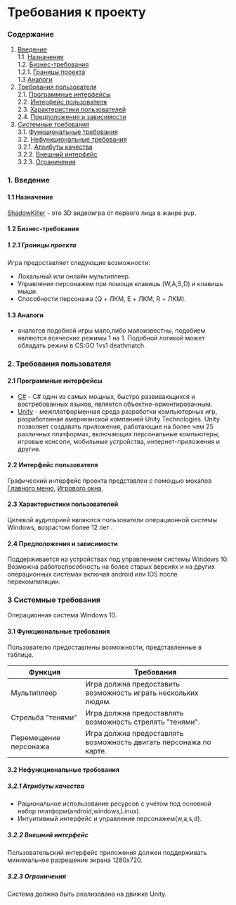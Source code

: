 # Требования к проекту
### Содержание
1. [Введение](#1) <br>
  1.1. [Назначение](#1.1) <br>
  1.2. [Бизнес-требования](#1.2) <br>
      1.2.1. [Границы проекта](#1.2.1) <br>
  1.3 [Аналоги](#1.3) <br>
2. [Требования пользователя](#2) <br>
  2.1. [Программные интерфейсы](#2.1) <br>
  2.2. [Интерфейс пользователя](#2.2) <br>
  2.3. [Характеристики пользователей](#2.3) <br>
  2.4. [Предположения и зависимости](#2.4) <br>
3. [Системные требования](#3.) <br>
  3.1. [Функциональные требования](#3.1) <br>
  3.2. [Нефункциональные требования](#3.2) <br>
     3.2.1. [Атрибуты качества](#3.2.1) <br>
     3.2.2. [Внешний интерфейс](#3.2.2) <br>
     3.2.3. [Ограничения](#3.2.3) <br>

### 1. Введение <a name="1"></a>
#### 1.1 Назначение <a name="1.1"></a> 
[ShadowKiller](https://https://github.com/vladpochobut/ShadowKiller) - это 3D видеоигра от первого лица в жанре pvp.
#### 1.2 Бизнес-требования <a name="1.2"></a>
##### 1.2.1 Границы проекта <a name="1.2.1"></a>
Игра предоставляет следующие возможности:
* Локальный или онлайн мультиплеер.
* Управление персонажем при помощи клавишь (W,A,S,D) и клавишь мыши.
* Способности персонажа (Q + ЛКМ, E + ЛКМ, R + ЛКМ).
#### 1.3 Аналоги <a name="1.3"></a>
* аналогов подобной игры мало,либо малоизвестны, подобием являются всяческие режимы 1 на 1. Подобной логикой может обладать режим в CS:GO 1vs1 deathmatch.
### 2. Требования пользователя <a name="2"></a>
#### 2.1 Программные интерфейсы <a name="2.1"></a>
* [C#](https://https://docs.microsoft.com/en-us/dotnet/csharp/) - C# один из самых мощных, быстро развивающихся и востребованных языков, является объектно-ориентированным.
* [Unity](https://docs.unity3d.com) -  межплатформенная среда разработки компьютерных игр, разработанная американской компанией Unity Technologies. Unity позволяет создавать приложения, работающие на более чем 25 различных платформах, включающих персональные компьютеры, игровые консоли, мобильные устройства, интернет-приложения и другие.
#### 2.2 Интерфейс пользователя <a name="2.2"></a>
Графический интерфейс проекта представлен с помощью мокапов [Главного меню](https://https://github.com/vladpochobut/ShadowKiller/blob/main/Documentation/ShadowKiller/Menu.pdf), [Игрового окна](https://https://github.com/vladpochobut/ShadowKiller/blob/main/Documentation/ShadowKiller/Gameplay.pdf).
#### 2.3 Характеристики пользователей <a name="2.3"></a>
Целевой аудиторией являются пользователи операционной системы Windows, возрастом более 12 лет .
#### 2.4 Предположения и зависимости <a name="2.4"></a>
Поддерживается на устройствах под управлением системы Windows 10. Возможна работоспособность на более старых версиях и на других операционных системах включая android или IOS после перекомпиляции.
### 3 Системные требования <a name="3"></a>
Операционная система Windows 10.
#### 3.1 Функциональные требования <a name="3.1"></a>
Пользователю предоставлены возможности, представленные в таблице.

Функция | Требования
--- | ---
Мультиплеер | Игра должна предоставить возможность играть нескольких людям.
Стрельба "тенями" | Игра должна предоставлять возможность стрелять "тенями".
Перемещение персонажа | Игра должна предоставлять возможность двигать персонажа по карте.
#### 3.2 Нефункциональные требования <a name="3.2"></a>
  ##### 3.2.1 Атрибуты качества <a name="3.2.1"></a>
* Рациональное использование ресурсов с учётом под основной набор платформ(android,windows,Linux).
* Интуитивный интерфейс и управление персонажем(w,a,s,d).
##### 3.2.2 Внешний интерфейс <a name="3.2.2"></a>
Пользовательский интерфейс приложения должен поддерживать минимальное разрешение экрана 1280х720.
  ##### 3.2.3 Ограничения <a name="3.2.3"></a>
Система должна быть реализована на движке Unity.


